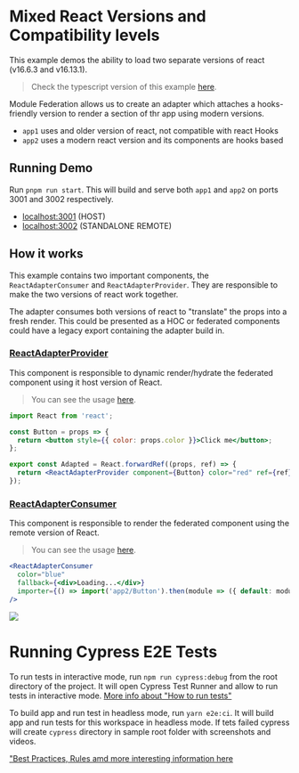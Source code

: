 # Mixed React Versions and Compatibility levels

This example demos the ability to load two separate versions of react (v16.6.3 and v16.13.1).

> Check the typescript version of this example [here](../different-react-versions-typescript/README.md).

Module Federation allows us to create an adapter which attaches a hooks-friendly version to render a section of thr app using modern versions.

- `app1` uses and older version of react, not compatible with react Hooks
- `app2` uses a modern react version and its components are hooks based

## Running Demo

Run `pnpm run start`. This will build and serve both `app1` and `app2` on ports 3001 and 3002 respectively.

- [localhost:3001](http://localhost:3001/) (HOST)
- [localhost:3002](http://localhost:3002/) (STANDALONE REMOTE)

## How it works

This example contains two important components, the `ReactAdapterConsumer` and `ReactAdapterProvider`. They are responsible to make the two versions of react work together.

The adapter consumes both versions of react to "translate" the props into a fresh render. This could be presented as a HOC or federated components could have a legacy export containing the adapter build in.

### [ReactAdapterProvider](./app2/src/components/ReactAdapterProvider.js)

This component is responsible to dynamic render/hydrate the federated component using it host version of React.

> You can see the usage [here](./app2/src/components/ModernReactComponent.js#24).

```jsx
import React from 'react';

const Button = props => {
  return <button style={{ color: props.color }}>Click me</button>;
};

export const Adapted = React.forwardRef((props, ref) => {
  return <ReactAdapterProvider component={Button} color="red" ref={ref} />;
});
```

### [ReactAdapterConsumer](./app1/src/components/ReactAdapterConsumer.js)

This component is responsible to render the federated component using the remote version of React.

> You can see the usage [here](./app1/src/components/App.js#29).

```jsx
<ReactAdapterConsumer
  color="blue"
  fallback={<div>Loading...</div>}
  importer={() => import('app2/Button').then(module => ({ default: module.Adapted }))}
/>
```

<img src="https://ssl.google-analytics.com/collect?v=1&t=event&ec=email&ea=open&t=event&tid=UA-120967034-1&z=1589682154&cid=ae045149-9d17-0367-bbb0-11c41d92b411&dt=ModuleFederationExamples&dp=/email/DifferentReactVersions">

# Running Cypress E2E Tests

To run tests in interactive mode, run `npm run cypress:debug` from the root directory of the project. It will open Cypress Test Runner and allow to run tests in interactive mode. [More info about "How to run tests"](../../cypress/README.md#how-to-run-tests)

To build app and run test in headless mode, run `yarn e2e:ci`. It will build app and run tests for this workspace in headless mode. If tets failed cypress will create `cypress` directory in sample root folder with screenshots and videos.

["Best Practices, Rules amd more interesting information here](../../cypress/README.md)
